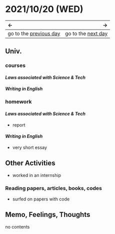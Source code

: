 # 2021/10/20 (WED)
|←|→|
|:---|---:|
go to the [previous day](./19th.md) | go to the [next day](./21st.md)

## Univ.
### courses
#### *Laws associated with Science & Tech*

#### *Writing in English*

### homework
#### *Laws associated with Science & Tech*
- report

#### *Writing in English*
- very short essay

## Other Activities
- worked in an internship

### Reading papers, articles, books, codes
- surfed on papers with code

## Memo, Feelings, Thoughts
no contents
